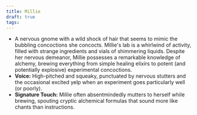```yaml
---
title: Millie
draft: true
tags:
---
```


- A nervous gnome with a wild shock of hair that seems to mimic the bubbling concoctions she concocts. Millie's lab is a whirlwind of activity, filled with strange ingredients and vials of shimmering liquids. Despite her nervous demeanor, Millie possesses a remarkable knowledge of alchemy, brewing everything from simple healing elixirs to potent (and potentially explosive) experimental concoctions.
- **Voice:** High-pitched and squeaky, punctuated by nervous stutters and the occasional excited yelp when an experiment goes particularly well (or poorly).
- **Signature Touch:** Millie often absentmindedly mutters to herself while brewing, spouting cryptic alchemical formulas that sound more like chants than instructions.